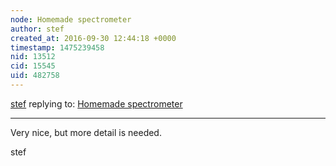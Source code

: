 ```yaml
---
node: Homemade spectrometer
author: stef
created_at: 2016-09-30 12:44:18 +0000
timestamp: 1475239458
nid: 13512
cid: 15545
uid: 482758
---
```




[stef](../profile/stef) replying to: [Homemade spectrometer](../notes/david_uwi/09-30-2016/homemade-spectrometer)

----
Very nice, but more detail is needed.

stef